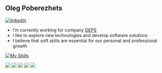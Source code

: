 ## Oleg Poberezhets

[![linkedin](https://img.shields.io/badge/linkedin-0A66C2?style=for-the-badge&logo=linkedin&logoColor=white)](https://www.linkedin.com/in/oleg-p-553987ab/)

<!--
**olegukr/olegukr** is a ✨ _special_ ✨ repository because its `README.md` (this file) appears on your GitHub profile.

Here are some ideas to get you started:

- 🔭 I’m currently working on ...
- 🌱 I’m currently learning ...
- 👯 I’m looking to collaborate on ...
- 🤔 I’m looking for help with ...
- 💬 Ask me about ...
- 📫 How to reach me: ...
- 😄 Pronouns: ...
- ⚡ Fun fact: ...
-->

- I’m currently working for company [DEPS](https://deps.ua)
- I like to explore new technologies and develop software solutions
- I believe that soft skills are essential for our personal and professional growth


[![My Skills](https://skillicons.dev/icons?i=py,java,pycharm,vscode,docker,git,github,idea,js,html,css,debian,arduino)](https://skillicons.dev)

![](http://github-profile-summary-cards.vercel.app/api/cards/profile-details?username=olegukr&theme=ayu_mirage)
![](http://github-profile-summary-cards.vercel.app/api/cards/repos-per-language?username=olegukr&theme=ayu_mirage)
![](http://github-profile-summary-cards.vercel.app/api/cards/most-commit-language?username=olegukr&theme=ayu_mirage)
![](http://github-profile-summary-cards.vercel.app/api/cards/stats?username=olegukr&theme=ayu_mirage)
![](http://github-profile-summary-cards.vercel.app/api/cards/productive-time?username=olegukr&theme=ayu_mirage&utcOffset=1)


